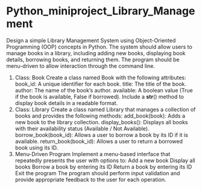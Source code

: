 # Python_miniproject_Library_Management

Design a simple Library Management System using Object-Oriented Programming (OOP) concepts in Python. The system should allow users to manage books in a library, including adding new books, displaying book details, borrowing books, and returning them. The program should be menu-driven to allow interaction through the command line.

1. Class: Book
Create a class named Book with the following attributes:
book_id: A unique identifier for each book.
title: The title of the book.
author: The name of the book’s author.
available: A boolean value (True if the book is available, False if borrowed).
Include a __str__() method to display book details in a readable format.
2. Class: Library
Create a class named Library that manages a collection of books and provides the following methods:
add_book(book): Adds a new book to the library collection.
display_books(): Displays all books with their availability status (Available / Not Available).
borrow_book(book_id): Allows a user to borrow a book by its ID if it is available.
return_book(book_id): Allows a user to return a borrowed book using its ID.
3. Menu-Driven Program
Implement a menu-based interface that repeatedly presents the user with options to:
Add a new book
Display all books
Borrow a book by entering its ID
Return a book by entering its ID
Exit the program
The program should perform input validation and provide appropriate feedback to the user for each operation.
